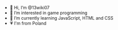 - 👋 Hi, I’m @13wiki07
- 👀 I’m interested in game programming
- 🌱 I’m currently learning JavaScript, HTML and CSS
- 💗 I'm from Poland

<!---
13wiki07/13wiki07 is a ✨ special ✨ repository because its `README.md` (this file) appears on your GitHub profile.
You can click the Preview link to take a look at your changes.
--->

